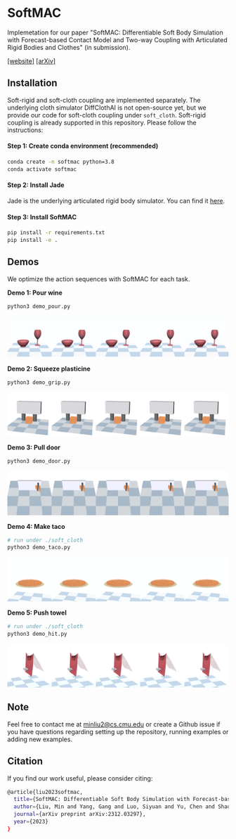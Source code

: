 # SoftMAC
Implemetation for our paper "SoftMAC: Differentiable Soft Body Simulation with Forecast-based Contact Model and Two-way Coupling with Articulated Rigid Bodies and Clothes" (in submission).

[[website]](https://sites.google.com/view/softmac) [[arXiv]](https://arxiv.org/abs/2312.03297)

## Installation
Soft-rigid and soft-cloth coupling are implemented separately. The underlying cloth simulator DiffClothAI is not open-source yet, but we provide our code for soft-cloth coupling under `soft_cloth`. Soft-rigid coupling is already supported in this repository. Please follow the instructions:


#### Step 1: Create conda environment (recommended)
```bash
conda create -n softmac python=3.8
conda activate softmac
```
#### Step 2: Install Jade
Jade is the underlying articulated rigid body simulator. You can find it [here](https://github.com/NUS-LinS-Lab/Jade).

#### Step 3: Install SoftMAC

```bash
pip install -r requirements.txt
pip install -e .
```

## Demos
We optimize the action sequences with SoftMAC for each task.

**Demo 1: Pour wine**
```bash
python3 demo_pour.py
```
![Pour wine gif](media/pour_merged.gif)

**Demo 2: Squeeze plasticine**
```bash
python3 demo_grip.py
```
![Squeeze plasticine gif](media/grip_merged.gif)

**Demo 3: Pull door**
```bash
python3 demo_door.py
```
![Pull door gif](media/door_merged.gif)

**Demo 4: Make taco**
```bash
# run under ./soft_cloth
python3 demo_taco.py
```
![Make taco gif](media/taco_merged.gif)

**Demo 5: Push towel**
```bash
# run under ./soft_cloth
python3 demo_hit.py
```
![Make taco gif](media/hit_saved_merged.gif)


## Note
Feel free to contact me at minliu2@cs.cmu.edu or create a Github issue if you have questions regarding setting up the repository, running examples or adding new examples.

## Citation
If you find our work useful, please consider citing:
```bash
@article{liu2023softmac,
  title={SoftMAC: Differentiable Soft Body Simulation with Forecast-based Contact Model and Two-way Coupling with Articulated Rigid Bodies and Clothes},
  author={Liu, Min and Yang, Gang and Luo, Siyuan and Yu, Chen and Shao, Lin},
  journal={arXiv preprint arXiv:2312.03297},
  year={2023}
}
```
